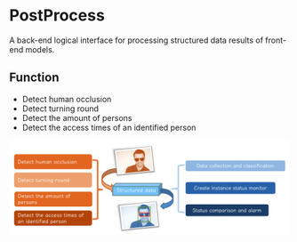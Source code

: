 # PostProcess

  A back-end logical interface for processing structured data results of front-end models.

## Function
* Detect human occlusion 
* Detect turning round 
* Detect the amount of persons
* Detect the access times of an identified person

![structure](https://github.com/zhubinQAQ/PostProcess/blob/master/utils/sample.png)


